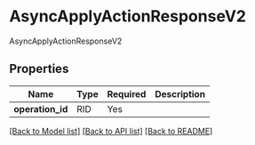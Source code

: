 # AsyncApplyActionResponseV2

AsyncApplyActionResponseV2

## Properties
| Name | Type | Required | Description |
| ------------ | ------------- | ------------- | ------------- |
**operation_id** | RID | Yes |  |


[[Back to Model list]](../../../README.md#models-v1-link) [[Back to API list]](../../README.md#documentation-for-api-endpoints) [[Back to README]](../../README.md)
